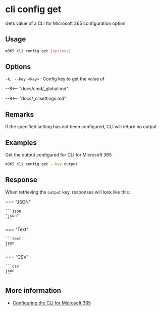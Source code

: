 # cli config get

Gets value of a CLI for Microsoft 365 configuration option

## Usage

```sh
m365 cli config get [options]
```

## Options

`-k, --key <key>`
: Config key to get the value of

--8<-- "docs/cmd/_global.md"

--8<-- "docs/_clisettings.md"

## Remarks

If the specified setting has not been configured, CLI will return no output.

## Examples

Get the output configured for CLI for Microsoft 365

```sh
m365 cli config get --key output
```

## Response

When retrieving the `output` key, responses will look like this:

=== "JSON"

    ```json
    "json"
    ```

=== "Text"

    ```text
    json
    ```

=== "CSV"

    ```csv
    json
    ```

## More information

- [Configuring the CLI for Microsoft 365](../../../user-guide/configuring-cli.md)
